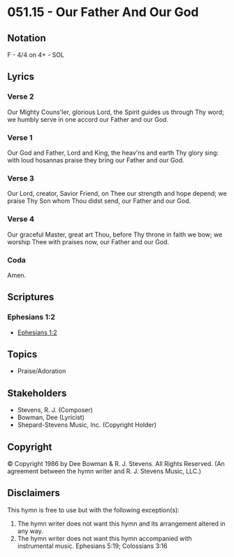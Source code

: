 # 051.15 - Our Father And Our God

## Notation

F - 4/4 on 4+ - SOL

## Lyrics

### Verse 2

Our Mighty Couns'ler, glorious Lord, the Spirit guides us through Thy word; we humbly serve in one accord our Father and our God.

### Verse 1

Our God and Father, Lord and King, the heav'ns and earth Thy glory sing: with loud hosannas praise they bring our Father and our God.

### Verse 3

Our Lord, creator, Savior Friend, on Thee our strength and hope depend; we praise Thy Son whom Thou didst send, our Father and our God.

### Verse 4

Our graceful Master, great art Thou, before Thy throne in faith we bow; we worship Thee with praises now, our Father and our God. 

### Coda

Amen.


## Scriptures

### Ephesians 1:2

- [Ephesians 1:2](https://www.biblegateway.com/passage/?search=Ephesians%201%3A2)


## Topics

- Praise/Adoration

## Stakeholders

- Stevens, R. J. (Composer)
- Bowman, Dee (Lyricist)
- Shepard-Stevens Music, Inc. (Copyright Holder)

## Copyright

© Copyright 1986 by Dee Bowman & R. J. Stevens. All Rights Reserved.
(An agreement between the hymn writer and R. J. Stevens Music, LLC.)

## Disclaimers

This hymn is free to use but with the following exception(s):
1. The hymn writer does not want this hymn and its arrangement altered in any way.
2. The hymn writer does not want this hymn accompanied with instrumental music.
Ephesians 5:19; Colossians 3:16

